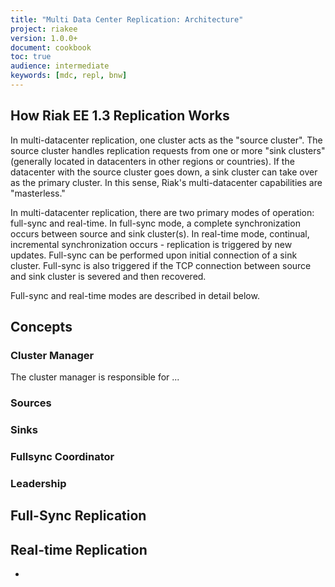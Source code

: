 ```yaml
---
title: "Multi Data Center Replication: Architecture"
project: riakee
version: 1.0.0+
document: cookbook
toc: true
audience: intermediate
keywords: [mdc, repl, bnw]
---
```


## How Riak EE 1.3 Replication Works

In multi-datacenter replication, one cluster acts as the "source cluster". The source cluster handles replication requests from one or more "sink clusters" (generally located in datacenters in other regions or countries). If the datacenter with the source cluster goes down, a sink cluster can take over as the primary cluster. In this sense, Riak's multi-datacenter capabilities are "masterless." 

In multi-datacenter replication, there are two primary modes of operation: full-sync and real-time. In full-sync mode, a complete synchronization occurs between source and sink cluster(s). In real-time mode, continual, incremental synchronization occurs - replication is triggered by new updates. Full-sync can be performed upon initial connection of a sink cluster. Full-sync is also triggered if the TCP connection between source and sink cluster is severed and then recovered.

Full-sync and real-time modes are described in detail below. 

## Concepts

### Cluster Manager
The cluster manager is responsible for ...

### Sources

### Sinks

### Fullsync Coordinator

### Leadership



## Full-Sync Replication

## Real-time Replication
-